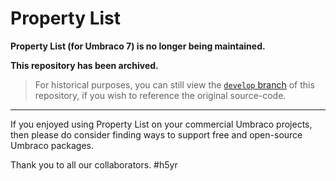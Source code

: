 ﻿# Property List

**Property List (for Umbraco 7) is no longer being maintained.**

**This repository has been archived.**

> For historical purposes, you can still view the [`develop` branch](https://github.com/umco/umbraco-property-list/tree/develop) of this repository, if you wish to reference the original source-code.

---

If you enjoyed using Property List on your commercial Umbraco projects, then please do consider finding ways to support free and open-source Umbraco packages.

Thank you to all our collaborators. #h5yr
